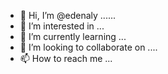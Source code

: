 - 👋 Hi, I’m @edenaly ......
- 👀 I’m interested in ...
- 🌱 I’m currently learning ...
- 💞️ I’m looking to collaborate on ....
- 📫 How to reach me ...

<!---
edenaly/edenaly is a ✨ special ✨ repository because its `README.md` (this file) appears on your GitHub profile.
You can click the Preview link to take a look at your changes.
--->

